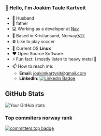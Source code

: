 ### :wave: Hello, I'm Joakim Taule Kartveit
- 👨 Husband
- :baby: father
- :computer: Working as a developer at [Nav](https://nav.no) 
- :house_with_garden: Based in Kristiansand, Norway🇳🇴
- :soccer: Like to play soccer
- :penguin: Current OS **Linux**
- :heart: Open Source Software
- ⚡ Fun fact: I mostly listen to heavy metal :musical_note:
- 📫 How to reach me:
  - **Email:** joakimkartveit@gmail.com
  - **LinkedIn:** 
[![Linkedin Badge](https://img.shields.io/badge/-LinkedIn-blue?style=flat-square&logo=Linkedin&logoColor=white&link=https://www.linkedin.com/in/harshkumarkhatri/)](https://www.linkedin.com/in/joakim-taule-kartveit-7633aa84/)

## GitHub Stats
![Your GitHub stats](https://github-readme-stats.vercel.app/api?username=MikAoJk&show_icons=true&theme=radical)
### Top commiters norway rank
[![committers.top badge](https://user-badge.committers.top/norway/MikAoJk.svg)](
https://user-badge.committers.top/norway/MikAoJk)
